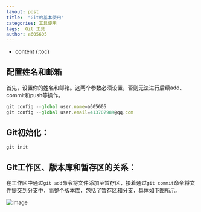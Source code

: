 ```yaml
---
layout: post
title:  "Git的基本使用"
categories: 工具使用
tags:  Git 工具 
author: a605605
---
```


* content
{:toc}

## 配置姓名和邮箱

首先，设置你的姓名和邮箱。这两个参数必须设置，否则无法进行后续add、commit和push等操作。
  
```js
git config --global user.name=a605605
git config --global user.email=413707989@qq.com
```

## Git初始化：

```js
git init
```

## Git工作区、版本库和暂存区的关系：

在工作区中通过`git add`命令将文件添加至暂存区，接着通过`git commit`命令将文件提交到分支中，而整个版本库，包括了暂存区和分支，具体如下图所示。

![image](https://note.youdao.com/yws/public/resource/caa62601cfb1124c33413b88decdc00d/xmlnote/WEBRESOURCEa515d9cd0539092f4f62c8beee619cef/31)
